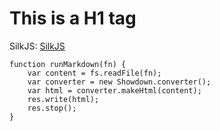 # This is a H1 tag

SilkJS: [SilkJS]

  [SilkJS]: http://github.com/mschwartz/SilkJS/


	function runMarkdown(fn) {
		var content = fs.readFile(fn);
		var converter = new Showdown.converter();
		var html = converter.makeHtml(content);
		res.write(html);
		res.stop();
	}

